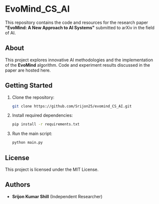 
# EvoMind_CS_AI

This repository contains the code and resources for the research paper **"EvoMind: A New Approach to AI Systems"** submitted to arXiv in the field of AI.

## About

This project explores innovative AI methodologies and the implementation of the **EvoMind** algorithm. Code and experiment results discussed in the paper are hosted here.

## Getting Started

1. Clone the repository:
   ```bash
   git clone https://github.com/Srijon25/evomind_CS_AI.git
   ```

2. Install required dependencies:
   ```bash
   pip install -r requirements.txt
   ```

3. Run the main script:
   ```bash
   python main.py
   ```

## License

This project is licensed under the MIT License.

## Authors

- **Srijon Kumar Shill** (Independent Researcher)
    